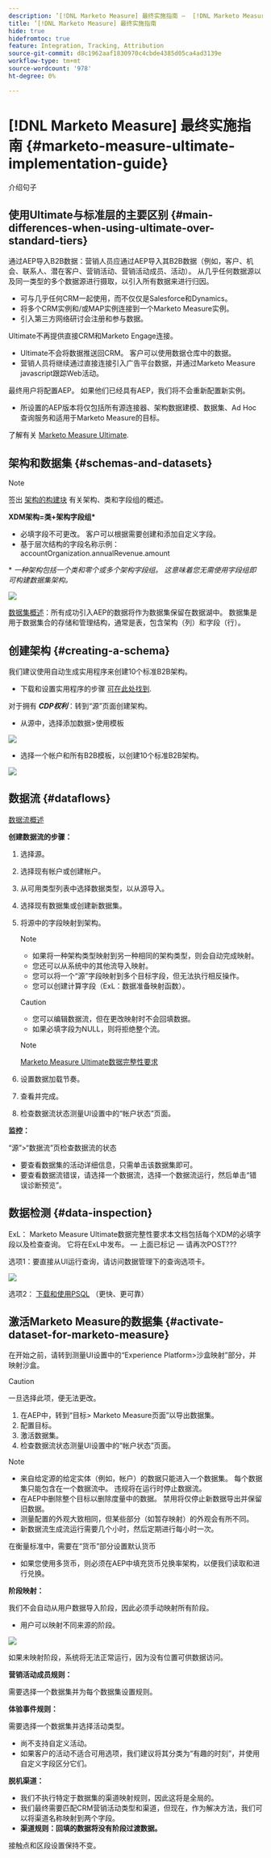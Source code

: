 ```yaml
---
description: ’[!DNL Marketo Measure] 最终实施指南 —  [!DNL Marketo Measure]  — 产品文档'
title: ’[!DNL Marketo Measure] 最终实施指南
hide: true
hidefromtoc: true
feature: Integration, Tracking, Attribution
source-git-commit: d8c1962aaf1830970c4cbde4385d05ca4ad3139e
workflow-type: tm+mt
source-wordcount: '978'
ht-degree: 0%

---
```


# [!DNL Marketo Measure] 最终实施指南 {#marketo-measure-ultimate-implementation-guide}

介绍句子

## 使用Ultimate与标准层的主要区别 {#main-differences-when-using-ultimate-over-standard-tiers}

通过AEP导入B2B数据：营销人员应通过AEP导入其B2B数据（例如，客户、机会、联系人、潜在客户、营销活动、营销活动成员、活动）。 从几乎任何数据源以及同一类型的多个数据源进行摄取，以引入所有数据来进行归因。

* 可与几乎任何CRM一起使用，而不仅仅是Salesforce和Dynamics。
* 将多个CRM实例和/或MAP实例连接到一个Marketo Measure实例。
* 引入第三方网络研讨会注册和参与数据。

Ultimate不再提供直接CRM和Marketo Engage连接。

* Ultimate不会将数据推送回CRM。 客户可以使用数据仓库中的数据。
* 营销人员将继续通过直接连接引入广告平台数据，并通过Marketo Measure javascript跟踪Web活动。

最终用户将配置AEP。 如果他们已经具有AEP，我们将不会重新配置新实例。

* 所设置的AEP版本将仅包括所有源连接器、架构数据建模、数据集、Ad Hoc查询服务和适用于Marketo Measure的目标。

了解有关 [Marketo Measure Ultimate](/help/marketo-measure-ultimate/marketo-measure-ultimate-overview.md).

## 架构和数据集 {#schemas-and-datasets}

>[!NOTE]
>
>签出 [架构的构建块](https://experienceleague.adobe.com/docs/experience-platform/xdm/schema/composition.html?lang=en#building-blocks-of-a-schema) 有关架构、类和字段组的概述。

**XDM架构=类+架构字段组&#42;**

* 必填字段不可更改。 客户可以根据需要创建和添加自定义字段。
* 基于层次结构的字段名称示例： accountOrganization.annualRevenue.amount

&#42; _一种架构包括一个类和零个或多个架构字段组。 这意味着您无需使用字段组即可构建数据集架构。_

![](assets/marketo-measure-ultimate-implementation-guide-1.png)

[数据集概述](https://experienceleague.adobe.com/docs/experience-platform/catalog/datasets/overview.html)：所有成功引入AEP的数据将作为数据集保留在数据湖中。 数据集是用于数据集合的存储和管理结构，通常是表，包含架构（列）和字段（行）。

## 创建架构 {#creating-a-schema}

我们建议使用自动生成实用程序来创建10个标准B2B架构。

* 下载和设置实用程序的步骤 [可在此处找到](https://experienceleague.adobe.com/docs/experience-platform/sources/connectors/adobe-applications/marketo/marketo-namespaces.html#set-up-b2b-namespaces-and-schema-auto-generation-utility).

对于拥有 _**CDP权利**_：转到“源”页面创建架构。

* 从源中，选择添加数据>使用模板

![](assets/marketo-measure-ultimate-implementation-guide-2.png)

* 选择一个帐户和所有B2B模板，以创建10个标准B2B架构。

![](assets/marketo-measure-ultimate-implementation-guide-3.png)

## 数据流 {#dataflows}

[数据流概述](https://experienceleague.adobe.com/docs/experience-platform/dataflows/home.html)

**创建数据流的步骤：**

1. 选择源。
1. 选择现有帐户或创建帐户。
1. 从可用类型列表中选择数据类型，以从源导入。
1. 选择现有数据集或创建新数据集。
1. 将源中的字段映射到架构。

   >[!NOTE]
   >
   >* 如果将一种架构类型映射到另一种相同的架构类型，则会自动完成映射。
   >* 您还可以从系统中的其他流导入映射。
   >* 您可以将一个“源”字段映射到多个目标字段，但无法执行相反操作。
   >* 您可以创建计算字段（ExL：数据准备映射函数）。

   >[!CAUTION]
   >
   >* 您可以编辑数据流，但在更改映射时不会回填数据。
   >* 如果必填字段为NULL，则将拒绝整个流。

   >[!NOTE]
   >
   >[Marketo Measure Ultimate数据完整性要求](help/marketo-measure-ultimate/data-integrity-requirement.md)

1. 设置数据加载节奏。
1. 查看并完成。
1. 检查数据流状态测量UI设置中的“帐户状态”页面。

**监控：**

“源”>“数据流”页检查数据流的状态

* 要查看数据集的活动详细信息，只需单击该数据集即可。
* 要查看数据流错误，请选择一个数据流，选择一个数据流运行，然后单击“错误诊断预览”。

## 数据检测 {#data-inspection}

ExL： Marketo Measure Ultimate数据完整性要求本文档包括每个XDM的必填字段以及检查查询。 它将在ExL中发布。  — 上面已标记 — 请再次POST???

选项1：要直接从UI运行查询，请访问数据管理下的查询选项卡。

![](assets/marketo-measure-ultimate-implementation-guide-4.png)

选项2： [下载和使用PSQL](https://experienceleague.adobe.com/docs/experience-platform/query/clients/psql.html) （更快、更可靠）

## 激活Marketo Measure的数据集 {#activate-dataset-for-marketo-measure}

在开始之前，请转到测量UI设置中的“Experience Platform>沙盒映射”部分，并映射沙盒。

>[!CAUTION]
>
>一旦选择此项，便无法更改。

1. 在AEP中，转到“目标> Marketo Measure页面”以导出数据集。
1. 配置目标。
1. 激活数据集。
1. 检查数据流状态测量UI设置中的“帐户状态”页面。

>[!NOTE]
>
>* 来自给定源的给定实体（例如，帐户）的数据只能进入一个数据集。 每个数据集只能包含在一个数据流中。 违规将在运行时停止数据流。
>* 在AEP中删除整个目标以删除度量中的数据。 禁用将仅停止新数据导出并保留旧数据。
>* 测量配置的外观大致相同，但某些部分（如暂存映射）的外观会有所不同。
>* 新数据流生成流运行需要几个小时，然后定期进行每小时一次。

在衡量标准中，需要在“货币”部分设置默认货币

* 如果您使用多货币，则必须在AEP中填充货币兑换率架构，以便我们读取和进行兑换。

**阶段映射：**

我们不会自动从用户数据导入阶段，因此必须手动映射所有阶段。

* 用户可以映射不同来源的阶段。

![](assets/marketo-measure-ultimate-implementation-guide-5.png)

如果未映射阶段，系统将无法正常运行，因为没有位置可供数据访问。

**营销活动成员规则：**

需要选择一个数据集并为每个数据集设置规则。

**体验事件规则：**

需要选择一个数据集并选择活动类型。

* 尚不支持自定义活动。
* 如果客户的活动不适合可用选项，我们建议将其分类为“有趣的时刻”，并使用自定义字段区分它们。

**脱机渠道：**

* 我们不执行特定于数据集的渠道映射规则，因此这将是全局的。
* 我们最终需要匹配CRM营销活动类型和渠道，但现在，作为解决方法，我们可以将渠道名称映射到两个字段。
* **渠道规则：回填的数据将没有阶段过渡数据。**

接触点和区段设置保持不变。
